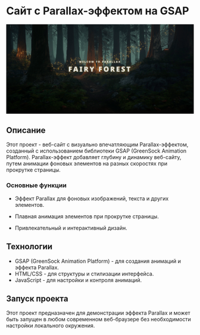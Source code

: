 # Сайт с Parallax-эффектом на GSAP

![Скриншот сайта](./img/Снимок%20экрана%20от%202023-09-08%2023-04-37.png)

## Описание

Этот проект - веб-сайт с визуально впечатляющим Parallax-эффектом, созданный с использованием библиотеки GSAP (GreenSock Animation Platform). 
Parallax-эффект добавляет глубину и динамику веб-сайту, путем анимации фоновых элементов на разных скоростях при прокрутке страницы.

### Основные функции

- Эффект Parallax для фоновых изображений, текста и других элементов.
- Плавная анимация элементов при прокрутке страницы.

- Привлекательный и интерактивный дизайн.

## Технологии

- GSAP (GreenSock Animation Platform) - для создания анимаций и эффекта Parallax.
- HTML/CSS - для структуры и стилизации интерфейса.
- JavaScript - для настройки и контроля анимаций.

## Запуск проекта

Этот проект предназначен для демонстрации эффекта Parallax и может быть запущен в любом современном веб-браузере без необходимости настройки локального окружения.